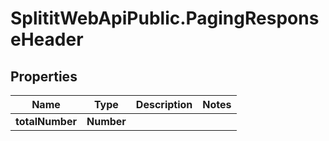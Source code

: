 # SplititWebApiPublic.PagingResponseHeader

## Properties

Name | Type | Description | Notes
------------ | ------------- | ------------- | -------------
**totalNumber** | **Number** |  | 


